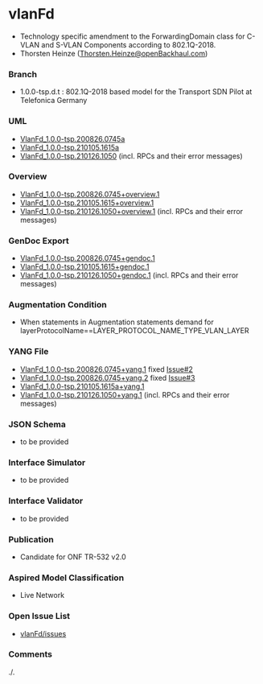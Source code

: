 # vlanFd
- Technology specific amendment to the ForwardingDomain class for C-VLAN and S-VLAN Components according to 802.1Q-2018.
- Thorsten Heinze (Thorsten.Heinze@openBackhaul.com)

### Branch
- 1.0.0-tsp.d.t : 802.1Q-2018 based model for the Transport SDN Pilot at Telefonica Germany

### UML
- [VlanFd_1.0.0-tsp.200826.0745a](./VlanFd_1.0.0-tsp.200826.0745a.zip)
- [VlanFd_1.0.0-tsp.210105.1615a](./VlanFd_1.0.0-tsp.210105.1615a.zip)
- [VlanFd_1.0.0-tsp.210126.1050](./VlanFd_1.0.0-tsp.210126.1050.zip) (incl. RPCs and their error messages)

### Overview 
- [VlanFd_1.0.0-tsp.200826.0745+overview.1](./VlanFd_1.0.0-tsp.200826.0745+overview.1.png)
- [VlanFd_1.0.0-tsp.210105.1615+overview.1](./VlanFd_1.0.0-tsp.210105.1615+overview.1.png)
- [VlanFd_1.0.0-tsp.210126.1050+overview.1](./VlanFd_1.0.0-tsp.210126.1050+overview.1.png) (incl. RPCs and their error messages)

### GenDoc Export
- [VlanFd_1.0.0-tsp.200826.0745+gendoc.1](./VlanFd_1.0.0-tsp.200826.0745+gendoc.1.docx)
- [VlanFd_1.0.0-tsp.210105.1615+gendoc.1](./VlanFd_1.0.0-tsp.210105.1615+gendoc.1.docx)
- [VlanFd_1.0.0-tsp.210126.1050+gendoc.1](./VlanFd_1.0.0-tsp.210126.1050+gendoc.1.docx) (incl. RPCs and their error messages)

### Augmentation Condition
- When statements in Augmentation statements demand for layerProtocolName==LAYER_PROTOCOL_NAME_TYPE_VLAN_LAYER

### YANG File
- [VlanFd_1.0.0-tsp.200826.0745+yang.1](./VlanFd_1.0.0-tsp.200826.0745+yang.1.zip) fixed [Issue#2](../../issues/2)
- [VlanFd_1.0.0-tsp.200826.0745+yang.2](./VlanFd_1.0.0-tsp.200826.0745+yang.2.zip) fixed [Issue#3](../../issues/3)
- [VlanFd_1.0.0-tsp.210105.1615a+yang.1](./VlanFd_1.0.0-tsp.210105.1615a+yang.1.zip)
- [VlanFd_1.0.0-tsp.210126.1050+yang.1](./VlanFd_1.0.0-tsp.210126.1050+yang.1.zip) (incl. RPCs and their error messages)

### JSON Schema
- to be provided

### Interface Simulator
- to be provided

### Interface Validator
- to be provided

### Publication
- Candidate for ONF TR-532 v2.0

### Aspired Model Classification
- Live Network

### Open Issue List
- [vlanFd/issues](../../issues)

### Comments
./.
